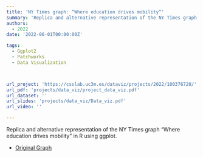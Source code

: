 ```yaml
---
title: 'NY Times graph: “Where education drives mobility”'
summary: 'Replica and alternative representation of the NY Times graph “Where education drives mobility”'
authors:
  - 2022
date: '2022-06-01T00:00:00Z'

tags:
  - Ggplot2
  - Patchworks
  - Data Visualization



url_project: 'https://csslab.uc3m.es/dataviz/projects/2022/100376720/'
url_pdf: 'projects/data_viz/project_data_viz.pdf'
url_dataset: ''
url_slides: 'projects/data_viz/Data_viz.pdf'
url_video: ''

---
```


Replica and alternative representation of the NY Times graph “Where education drives mobility” in R using ggplot.

- [Original Graph](https://www.nytimes.com/2019/09/26/learning/whats-going-on-in-this-graph-oct-2-2019.html)

